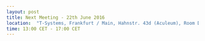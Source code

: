 ```yaml
---
layout: post
title: Next Meeting - 22th June 2016
location:  "T-Systems, Frankfurt / Main, Hahnstr. 43d (Aculeum), Room D.00.63"
time: 13:00 CET - 17:00 CET
---
```

